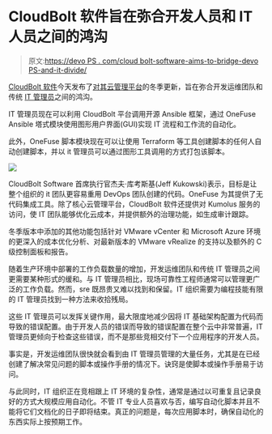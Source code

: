 # CloudBolt 软件旨在弥合开发人员和 IT 人员之间的鸿沟

> 原文:[https://devo PS . com/cloud bolt-software-aims-to-bridge-devo PS-and-it-divide/](https://devops.com/cloudbolt-software-aims-to-bridge-devops-and-it-divide/)

[CloudBolt 软件](https://www.cloudbolt.io/)今天发布了[对其云管理平台](https://www.globenewswire.com/news-release/2021/02/04/2170022/0/en/CloudBolt-Accelerates-Digital-Transformation-for-Enterprises-with-Significant-Advancements-to-Its-Cloud-Management-Portfolio.html)的冬季更新，旨在弥合开发运维团队和传统 [IT 管理员](https://devops.com/?s=IT%20administrator)之间的鸿沟。

IT 管理员现在可以利用 CloudBolt 平台调用开源 Ansible 框架，通过 OneFuse Ansible 塔式模块使用图形用户界面(GUI)实现 IT 流程和工作流的自动化。

此外，OneFuse 脚本模块现在可以让使用 Terraform 等工具创建脚本的任何人自动创建脚本，并以 it 管理员可以通过图形工具调用的方式打包该脚本。

![](../Images/35a7874ebc65171423237e03a49fb40f.png)

CloudBolt Software 首席执行官杰夫·库考斯基(Jeff Kukowski)表示，目标是让整个组织的 it 团队更容易重用 DevOps 团队创建的代码。OneFuse 为其提供了无代码集成工具。除了核心云管理平台，CloudBolt 软件还提供对 Kumolus 服务的访问，使 IT 团队能够优化云成本，并提供额外的治理功能，如生成审计跟踪。

冬季版本中添加的其他功能包括针对 VMware vCenter 和 Microsoft Azure 环境的更深入的成本优化分析、对最新版本的 VMware vRealize 的支持以及额外的 C 级控制面板和报告。

随着生产环境中部署的工作负载数量的增加，开发运维团队和传统 IT 管理员之间更需要某种形式的缓和。与 IT 管理员相比，现场可靠性工程师通常可以管理更广泛的工作负载。然而，sre 既昂贵又难以找到和保留。IT 组织需要为编程技能有限的 IT 管理员找到一种方法来收拾残局。

这些 IT 管理员可以发挥关键作用，最大限度地减少因将 IT 基础架构配置为代码而导致的错误配置。由于开发人员的错误而导致的错误配置在整个云中非常普遍，IT 管理员更倾向于检查这些错误，而不是那些竞相交付下一个应用程序的开发人员。

事实是，开发运维团队很快就会看到由 IT 管理员管理的大量任务，尤其是在已经创建了解决常见问题的脚本或操作手册的情况下。诀窍是使脚本或操作手册易于访问。

与此同时，IT 组织正在竞相跟上 IT 环境的复杂性，通常是通过以可重复且记录良好的方式大规模应用自动化。不管 IT 专业人员喜欢与否，编写自动化脚本并且不能将它们文档化的日子即将结束。真正的问题是，每次应用脚本时，确保自动化的东西实际上按预期工作。